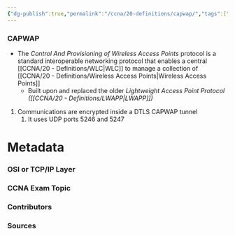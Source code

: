 ```yaml
---
{"dg-publish":true,"permalink":"/ccna/20-definitions/capwap/","tags":["defs_ccna"],"created":"2023-11-04T12:45:23.000-07:00","updated":"2023-11-08T13:28:11.000-08:00"}
---
```



### CAPWAP
- The *Control And Provisioning of Wireless Access Points* protocol is a standard interoperable networking protocol that enables a central [[CCNA/20 - Definitions/WLC\|WLC]] to manage a collection of [[CCNA/20 - Definitions/Wireless Access Points\|Wireless Access Points]]
	- Built upon and replaced the older *Lightweight Access Point Protocol ([[CCNA/20 - Definitions/LWAPP\|LWAPP]])* 
1. Communications are encrypted inside a DTLS CAPWAP tunnel
	1. It uses UDP ports 5246 and 5247



# Metadata
### OSI or TCP/IP Layer

### CCNA Exam Topic

### Contributors

### Sources



